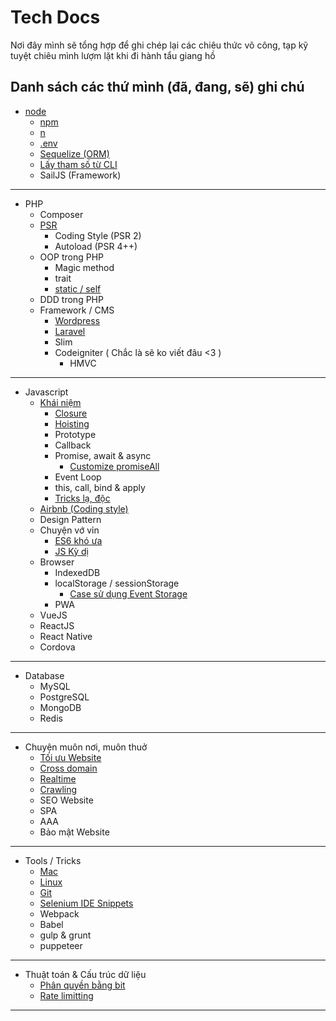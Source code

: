 # Tech Docs
Nơi đây mình sẽ tổng hợp để ghi chép lại các chiêu thức võ công, tạp kỹ tuyệt chiêu mình lượm lặt khi đi hành tẩu giang hồ

## Danh sách các thứ mình (đã, đang, sẽ) ghi chú

* [node](node/index.md)
    * [npm](node/npm.md)
    * [n](node/n.md)
    * [.env](node/env.md)
    * [Sequelize (ORM)](node/sequelize.md)
    * [Lấy tham số từ CLI](node/node_arguments.md)
    * SailJS (Framework)

---

* PHP
    * Composer 
    * [PSR](https://www.php-fig.org/psr/)
        * Coding Style (PSR 2)
        * Autoload (PSR 4++)
    * OOP trong PHP
        * Magic method
        * trait 
        * [static / self](php/self_static.md)
    * DDD trong PHP
    * Framework / CMS 
        * [Wordpress](php/wordpress.md)
        * [Laravel](php/laravel.md)
        * Slim
        * Codeigniter ( Chắc là sẽ ko viết đâu <3 )
            * HMVC

---

* Javascript
    * [Khái niệm](terms/javascript.md)
        * [Closure](javascript/closure.md)
        * [Hoisting](javascript/hoist.md)
        * Prototype
        * Callback
        * Promise, await & async
            * [Customize promiseAll](snippets/custom_promise_all.md)
        * Event Loop 
        * this, call, bind & apply
        * [Tricks lạ, độc](javascript/tricks.md)
    * [Airbnb (Coding style)](https://github.com/airbnb/javascript)
    * Design Pattern
    * Chuyện vớ vỉn
        * [ES6 khó ưa](javascript/stories/es6.md)
        * [JS Kỳ dị](javascript/stories/weird.md)
    * Browser
        * IndexedDB
        * localStorage / sessionStorage
            * [Case sử dụng Event Storage](snippets/event_storage.md)
        * PWA
    * VueJS
    * ReactJS
    * React Native
    * Cordova


---

* Database
    * MySQL
    * PostgreSQL
    * MongoDB
    * Redis

---

* Chuyện muôn nơi, muôn thuở
    * [Tối ưu Website](common/optimize_web.md)
    * [Cross domain](common/cross_domain.md)
    * [Realtime](common/realtime.md)
    * [Crawling](common/crawl.md)
    * SEO Website
    * SPA
    * AAA
    * Bảo mật Website
    
--- 

* Tools / Tricks
    * [Mac](tricks/mac.md)
    * [Linux](tricks/linux.md)
    * [Git](tricks/git.md)
    * [Selenium IDE Snippets](snippets/selenium_ide.md)
    * Webpack 
    * Babel
    * gulp & grunt
    * puppeteer

---

* Thuật toán & Cấu trúc dữ liệu
    * [Phân quyền bằng bit](algorithm/authority.md)
    * [Rate limitting](algorithm/rate_limit.md)

--- 


